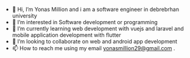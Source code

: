 - 👋 Hi, I’m Yonas Million and i am a software engineer in debrebrhan university
- 👀 I’m interested in Software development or programming
- 🌱 I’m currently learning web development with vuejs and laravel and mobile application development with flutter
- 💞️ I’m looking to collaborate on web and android app development
- 📫 How to reach me using my email yonasmillion29@gmail.com
.

<!---
YoniBcha/YoniBcha is a ✨ special ✨ repository because its `README.md` (this file) appears on your GitHub profile.
You can click the Preview link to take a look at your changes.
--->
